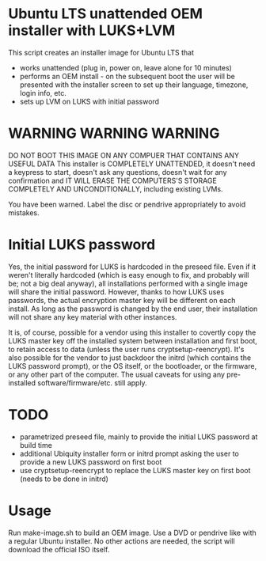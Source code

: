 # Ubuntu LTS unattended OEM installer with LUKS+LVM

This script creates an installer image for Ubuntu LTS that
 - works unattended (plug in, power on, leave alone for 10 minutes)
 - performs an OEM install - on the subsequent boot the user will be presented with the installer screen to set up their language, timezone, login info, etc.
 - sets up LVM on LUKS with initial password

# WARNING WARNING WARNING
DO NOT BOOT THIS IMAGE ON ANY COMPUER THAT CONTAINS ANY USEFUL DATA
This installer is COMPLETELY UNATTENDED, it doesn't need a keypress to start, doesn't ask any questions, doesn't wait for any confirmation and IT WILL ERASE THE COMPUTERS'S STORAGE COMPLETELY AND UNCONDITIONALLY, including existing LVMs.

You have been warned. Label the disc or pendrive appropriately to avoid mistakes.

# Initial LUKS password

Yes, the initial password for LUKS is hardcoded in the preseed file. Even if it weren't literally hardcoded (which is easy enough to fix, and probably will be; not a big deal anyway), all installations performed with a single image will share the initial password. However, thanks to how LUKS uses passwords, the actual encryption master key will be different on each install. As long as the password is changed by the end user, their installation will not share any key material with other instances.

It is, of course, possible for a vendor using this installer to covertly copy the LUKS master key off the installed system between installation and first boot, to retain access to data (unless the user runs cryptsetup-reencrypt). It's also possible for the vendor to just backdoor the initrd (which contains the LUKS password prompt), or the OS itself, or the bootloader, or the firmware, or any other part of the computer. The usual caveats for using any pre-installed software/firmware/etc. still apply.

# TODO

 - parametrized preseed file, mainly to provide the initial LUKS password at build time
 - additional Ubiquity installer form or initrd prompt asking the user to provide a new LUKS password on first boot
 - use cryptsetup-reencrypt to replace the LUKS master key on first boot (needs to be done in initrd)

# Usage

Run make-image.sh to build an OEM image. Use a DVD or pendrive like with a regular Ubuntu installer. No other actions are needed, the script will download the official ISO itself.

